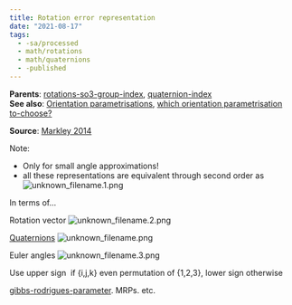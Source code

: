 ```yaml
---
title: Rotation error representation
date: "2021-08-17"
tags:
  - -sa/processed
  - math/rotations
  - math/quaternions
  - -published
---
```


**Parents**: [rotations-so3-group-index](rotations/rotations-so3-group-index.md), [quaternion-index](rotations/quaternion-index.md)  
**See also**: [Orientation parametrisations](orientation-parametrisations.md), [which orientation parametrisation to-choose?](rotations/20.4-which-orientation-parametrisation.md)

**Source**: [Markley 2014](bibliography/markley-2014.md)

Note:

*   Only for small angle approximations!
*   all these representations are equivalent through second order as
    ![unknown_filename.1.png](studienarbeit/_resources/Rotation_error_representation.resources/unknown_filename.1.png)
    

In terms of...

Rotation vector
![unknown_filename.2.png](studienarbeit/_resources/Rotation_error_representation.resources/unknown_filename.2.png)

[Quaternions](rotations/unit-quaternions.md)
![unknown_filename.png](studienarbeit/_resources/Rotation_error_representation.resources/unknown_filename.png)

Euler angles
![unknown_filename.3.png](studienarbeit/_resources/Rotation_error_representation.resources/unknown_filename.3.png)

Use upper sign  if {i,j,k} even permutation of {1,2,3}, lower sign otherwise

[gibbs-rodrigues-parameter](rotations/gibbs-rodrigues-parameter.md). MRPs. etc.

